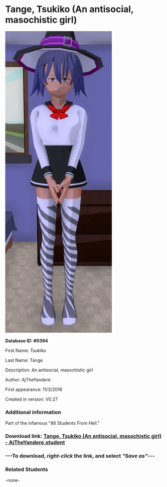 # Tange, Tsukiko (An antisocial, masochistic girl)

<img src="../../Files/Images/Tange, Tsukiko (An antisocial, masochistic girl).png" title="Tange, Tsukiko (An antisocial, masochistic girl) - AjTheYandere">

**Database ID: #0394**

First Name: Tsukiko

Last Name: Tange

Description: An antisocial, masochistic girl

Author: AjTheYandere

First appearance: 11/3/2018

Created in version: V0.27

### Additional information

Part of the infamous "86 Students From Hell."

### Download link: <a href="https://raw.githubusercontent.com/Arbiter1223/Daigaku-Gurashi-Custom-Students/master/Files/Student%20Files/Tange%2C%20Tsukiko%20(An%20antisocial%2C%20masochistic%20girl)%20-%20AjTheYandere.student">Tange, Tsukiko (An antisocial, masochistic girl) - AjTheYandere.student</a>

### ---**To download, _right-click_ the link, and select _"Save as"_**---

### Related Students

-none-
